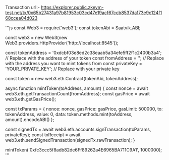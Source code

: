 Transaction url:-  https://explorer.public.zkevm-test.net/tx/0x65b27431a97b81953c03cd47e19acf67ccb8537da173e9c124f168ccea04d023

'''js
const Web3 = require('web3');
const tokenAbi = Saatvik.ABI;

const web3 = new Web3(new Web3.providers.HttpProvider('http://localhost:8545'));

const tokenAddress = '0xdcbf03e8ed2c38eaab5a34efe5ff2f1c2400b3a4'; // Replace with the address of your token
const fromAddress = ''; // Replace with the address you want to mint tokens from
const privateKey = 'YOUR_PRIVATE_KEY'; // Replace with your private key

const token = new web3.eth.Contract(tokenAbi, tokenAddress);

async function mintToken(toAddress, amount) {
  const nonce = await web3.eth.getTransactionCount(fromAddress);
  const gasPrice = await web3.eth.getGasPrice();

  const txParams = {
    nonce: nonce,
    gasPrice: gasPrice,
    gasLimit: 500000,
    to: tokenAddress,
    value: 0,
    data: token.methods.mint(toAddress, amount).encodeABI()
  };

  const signedTx = await web3.eth.accounts.signTransaction(txParams, privateKey);
  const txReceipt = await web3.eth.sendSignedTransaction(signedTx.rawTransaction);
}

mintToken('0xfc3ccc5f8adb82de6Ff89262a4E6965BA711C9A1', 1000000);
'''
